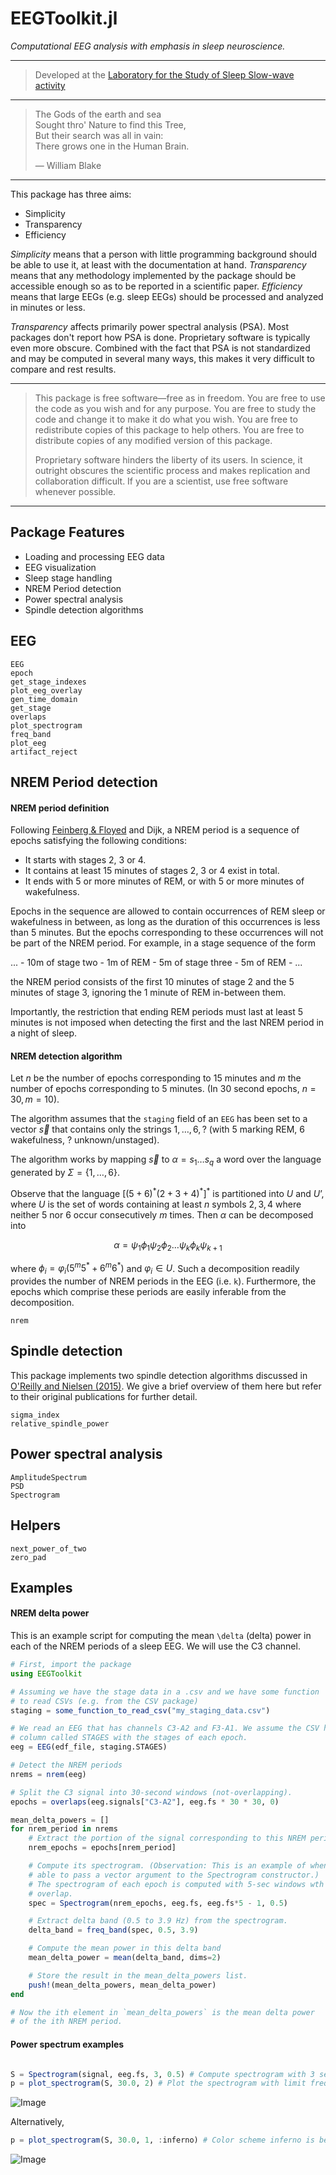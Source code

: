 # EEGToolkit.jl

*Computational EEG analysis with emphasis in sleep neuroscience.*

---

> Developed at the [Laboratory for the Study of
> Sleep Slow-wave activity](https://www.med.upenn.edu/slowwavelab/)

---

> The Gods of the earth and sea\
> Sought thro' Nature to find this Tree,\
> But their search was all in vain:\
> There grows one in the Human Brain.
> 
> — William Blake

---


This package has three aims: 
 
- Simplicity
- Transparency
- Efficiency

*Simplicity* means that a person with little programming background should be
able to use it, at least with the documentation at hand. *Transparency* means
that any methodology implemented by the package should be accessible enough so
as to be reported in a scientific paper.  *Efficiency* means that large EEGs
(e.g. sleep EEGs) should be processed and analyzed in minutes or less.

*Transparency* affects primarily power spectral analysis (PSA). Most packages 
don't report how PSA is done. Proprietary software is typically even more
obscure. Combined with the fact that PSA is not standardized and may be
computed in several many ways, this makes it very difficult to compare and rest
results. 

--- 

> This package is free software—free as in freedom. You are free to use the
> code as you wish and for any purpose. You are free to study the code
> and change it to make it do what you wish. You are free to redistribute
> copies of this package to help others. You are free to distribute copies of
> any modified version of this package. 
>
> Proprietary software hinders the liberty of its users. In science, it
> outright obscures the scientific process and makes replication and
> collaboration difficult. If you are a scientist, use free software whenever possible.

---

## Package Features
- Loading and processing EEG data
- EEG visualization
- Sleep stage handling 
- NREM Period detection
- Power spectral analysis
- Spindle detection algorithms

## EEG

```@docs
EEG
epoch
get_stage_indexes 
plot_eeg_overlay 
gen_time_domain
get_stage 
overlaps 
plot_spectrogram
freq_band 
plot_eeg 
artifact_reject
```

## NREM Period detection 

#### NREM period definition

Following [Feinberg & Floyed](https://pubmed.ncbi.nlm.nih.gov/220659/) and
Dijk, a NREM period is a sequence of epochs satisfying the following
conditions:

- It starts with stages 2, 3 or 4. 
- It contains at least 15 minutes of stages 2, 3 or 4 exist in total.
- It ends with 5 or more minutes of REM, or with 5 or more minutes
  of wakefulness. 

Epochs in the sequence are allowed to contain occurrences of REM sleep or wakefulness 
in between, as long as the duration of this occurrences is less than 5 minutes.
But the epochs corresponding to these occurrences will not be part of the NREM period. For
example, in a stage sequence of the form

... - 10m of stage two - 1m of REM - 5m of stage three - 5m of REM - ...

the NREM period consists of the first 10 minutes of stage 2 and the 5 minutes
of stage 3, ignoring the 1 minute of REM in-between them.

Importantly, the restriction that ending REM periods must last at least 5
minutes is not imposed when detecting the first and the last NREM period in a
night of sleep.

#### NREM detection algorithm

Let $n$ be the number of epochs corresponding to $15$ minutes and $m$ the
number of epochs corresponding to $5$ minutes. (In 30 second epochs, $n = 30, m
= 10$). 

The algorithm assumes that the  `staging` field of an `EEG` has been set to a
vector $\vec{s}$ that contains only the strings $1,
\ldots, 6, ?$ (with $5$ marking REM, $6$ wakefulness, $?$ unknown/unstaged).

The algorithm works by mapping $\vec{s}$ to $\alpha = s_1 \ldots s_q$ a word over the language
generated by $\Sigma = \{1, \ldots, 6\}$.

Observe that the language $[(5+6)^*(2+3+4)^*]^*$ is partitioned into $U$ and
$U’$, where $U$ is the set of words containing at least $n$ symbols $2, 3,
4$ where neither $5$ nor $6$ occur consecutively $m$ times. Then $\alpha$ can be
decomposed into 

$$\alpha = \psi_1 \phi_1 \psi_2 \phi_2 \ldots \psi_k \phi_k \psi_{k+1}$$

where $\phi_i = \varphi_i (5^m5^* + 6^m6^*)$ and $\varphi_i \in U$.
Such a decomposition readily provides the number of NREM periods in the EEG
(i.e. ``k``). Furthermore, the epochs which comprise these periods are easily
inferable from the decomposition.

```@docs
nrem
```

## Spindle detection

This package implements two spindle detection algorithms discussed in [O'Reilly
and Nielsen (2015)](https://doi.org/10.3389/fnhum.2015.00353). We give a brief
overview of them here but refer to their original publications for further
detail.

```@docs
sigma_index
relative_spindle_power
```

## Power spectral analysis

```@docs
AmplitudeSpectrum
PSD
Spectrogram
```

## Helpers

```@docs
next_power_of_two 
zero_pad 
```

## Examples

#### NREM delta power

This is an example script for computing the mean ``\delta`` (delta) power in
each of the NREM periods of a sleep EEG. We will use the C3 channel.

```julia
# First, import the package
using EEGToolkit 

# Assuming we have the stage data in a .csv and we have some function 
# to read CSVs (e.g. from the CSV package)
staging = some_function_to_read_csv("my_staging_data.csv")

# We read an EEG that has channels C3-A2 and F3-A1. We assume the CSV had a 
# column called STAGES with the stages of each epoch.
eeg = EEG(edf_file, staging.STAGES)

# Detect the NREM periods
nrems = nrem(eeg)

# Split the C3 signal into 30-second windows (not-overlapping).
epochs = overlaps(eeg.signals["C3-A2"], eeg.fs * 30 * 30, 0)

mean_delta_powers = []
for nrem_period in nrems
    # Extract the portion of the signal corresponding to this NREM period
    nrem_epochs = epochs[nrem_period]

    # Compute its spectrogram. (Observation: This is an example of when it's useful to be 
    # able to pass a vector argument to the Spectrogram constructor.)
    # The spectrogram of each epoch is computed with 5-sec windows wth a 0.5 
    # overlap.
    spec = Spectrogram(nrem_epochs, eeg.fs, eeg.fs*5 - 1, 0.5)

    # Extract delta band (0.5 to 3.9 Hz) from the spectrogram.
    delta_band = freq_band(spec, 0.5, 3.9)

    # Compute the mean power in this delta band
    mean_delta_power = mean(delta_band, dims=2) 

    # Store the result in the mean_delta_powers list.
    push!(mean_delta_powers, mean_delta_power)
end

# Now the ith element in `mean_delta_powers` is the mean delta power 
# of the ith NREM period.
```

#### Power spectrum examples

```julia 

S = Spectrogram(signal, eeg.fs, 3, 0.5) # Compute spectrogram with 3 second segments and 0.5 segment overlap.
p = plot_spectrogram(S, 30.0, 2) # Plot the spectrogram with limit frequency 30.0; type 2 plot = surface plot.
```

![Image](./assets/spetrogram_plot.png)

Alternatively, 

```julia
p = plot_spectrogram(S, 30.0, 1, :inferno) # Color scheme inferno is better for heatmap
```

![Image](./assets/spetrogram_hplot.png) 





